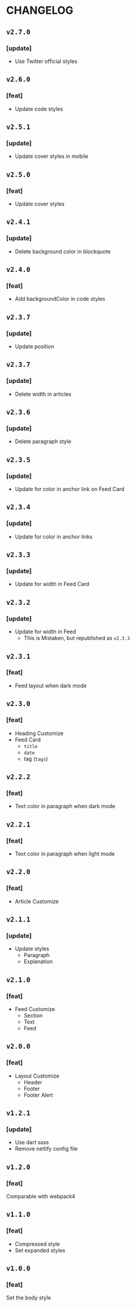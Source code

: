# CHANGELOG

## `v2.7.0`

### [update]
- Use Twitter official styles

## `v2.6.0`

### [feat]
- Update code styles

## `v2.5.1`

### [update]
- Update cover styles in mobile

## `v2.5.0`

### [feat]
- Update cover styles

## `v2.4.1`

### [update]
- Delete background color in blockquote

## `v2.4.0`

### [feat]
- Add backgroundColor in code styles

## `v2.3.7`

### [update]
- Update position

## `v2.3.7`

### [update]
- Delete width in articles

## `v2.3.6`

### [update]
- Delete paragraph style

## `v2.3.5`

### [update]
- Update for color in anchor link on Feed Card

## `v2.3.4`

### [update]
- Update for color in anchor links

## `v2.3.3`

### [update]
- Update for width in Feed Card

## `v2.3.2`

### [update]
- Update for width in Feed
   - This is Mistaken, but republished as `v2.3.3`

## `v2.3.1`

### [feat]
- Feed layout when dark mode

## `v2.3.0`

### [feat]
- Heading Customize
- Feed Card
  - `title`
  - `date`
  - tag (`tags`)

## `v2.2.2`

### [feat]
- Text color in paragraph when dark mode

## `v2.2.1`

### [feat]
- Text color in paragraph when light mode

## `v2.2.0`

### [feat]
- Article Customize

## `v2.1.1`

### [update]
- Update styles
  - Paragraph
  - Explanation

## `v2.1.0`

### [feat]
- Feed Customize
  - Section
  - Text
  - Feed

## `v2.0.0`

### [feat]
- Layout Customize
  - Header
  - Footer
  - Footer Alert

## `v1.2.1`

### [update]
- Use dart sass
- Remove netlify config file

## `v1.2.0`

### [feat]
Comparable with webpack4

## `v1.1.0`

### [feat]
- Compressed style
- Set expanded styles

## `v1.0.0`

### [feat]
Set the body style
